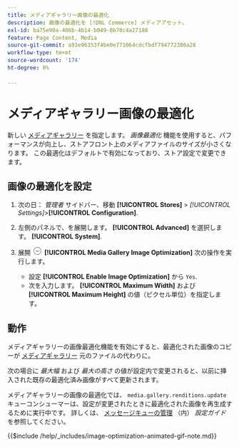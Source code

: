 ```yaml
---
title: メディアギャラリー画像の最適化
description: 画像の最適化を [!DNL Commerce] メディアアセット。
exl-id: ba75e90a-406b-4b14-b049-0b78c4a27188
feature: Page Content, Media
source-git-commit: a93e96353f4be0e771064cdcfbdf794772386a28
workflow-type: tm+mt
source-wordcount: '174'
ht-degree: 0%

---
```


# メディアギャラリー画像の最適化

新しい [メディアギャラリー](media-gallery.md) を指定します。 _画像最適化_ 機能を使用すると、パフォーマンスが向上し、ストアフロント上のメディアファイルのサイズが小さくなります。 この最適化はデフォルトで有効になっており、ストア設定で変更できます。

## 画像の最適化を設定

1. 次の日： _管理者_ サイドバー、移動 **[!UICONTROL Stores]** > _[!UICONTROL Settings]_>**[!UICONTROL Configuration]**.

1. 左側のパネルで、を展開します。 **[!UICONTROL Advanced]** を選択します。 **[!UICONTROL System]**.

1. 展開 ![拡張セレクター](../assets/icon-display-expand.png) **[!UICONTROL Media Gallery Image Optimization]** 次の操作を実行します。

   - 設定 **[!UICONTROL Enable Image Optimization]** から `Yes`.
   - 次を入力します。 **[!UICONTROL Maximum Width]** および **[!UICONTROL Maximum Height]** の値（ピクセル単位）を指定します。

## 動作

メディアギャラリーの画像最適化機能を有効にすると、最適化された画像のコピーが [メディアギャラリー](media-gallery.md) 元のファイルの代わりに。

次の場合に _最大幅_ および _最大の高さ_ の値が設定内で変更されると、以前に挿入された既存の最適化済み画像がすべて更新されます。

メディアギャラリーの画像の最適化では、 `media.gallery.renditions.update` キューコンシューマーは、設定が変更されたときに最適化された画像を再生成するために実行中です。 詳しくは、 [メッセージキューの管理](https://experienceleague.adobe.com/docs/commerce-operations/configuration-guide/message-queues/manage-message-queues.html) （内） _設定ガイド_ を参照してください。

{{$include /help/_includes/image-optimization-animated-gif-note.md}}
